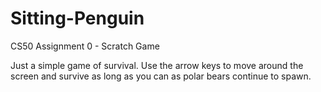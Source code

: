 # Sitting-Penguin
CS50 Assignment 0 - Scratch Game

Just a simple game of survival. Use the arrow keys to move around the screen and survive as long as you can as polar bears continue to spawn.
